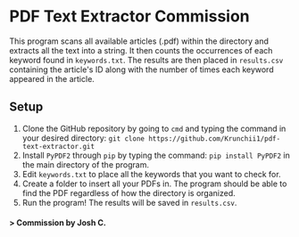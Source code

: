 # PDF Text Extractor Commission

This program scans all available articles (.pdf) within the directory and extracts all the text into a string. It then counts the occurrences of each keyword found in `keywords.txt`. The results are then placed in `results.csv` containing the article's ID along with the number of times each keyword appeared in the article.

## Setup

1. Clone the GitHub repository by going to `cmd` and typing the command in your desired directory: 
`git clone https://github.com/Krunchii1/pdf-text-extractor.git`
2. Install `PyPDF2` through `pip` by typing the command: `pip install PyPDF2` in the main directory of the program.
3. Edit `keywords.txt` to place all the keywords that you want to check for.
4. Create a folder to insert all your PDFs in. The program should be able to find the PDF regardless of how the directory is organized.
5. Run the program! The results will be saved in `results.csv`.

#### > Commission by Josh C.